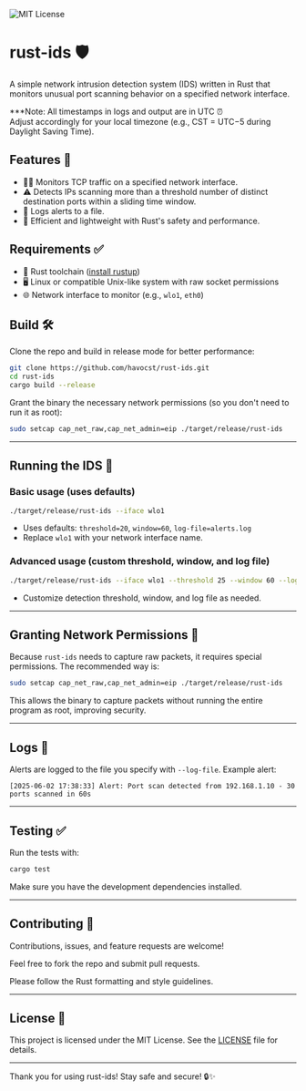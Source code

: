 ![MIT License](https://img.shields.io/badge/license-MIT-blue.svg)

# rust-ids 🛡️

A simple network intrusion detection system (IDS) written in Rust that monitors unusual port scanning behavior on a specified network interface.

***Note: All timestamps in logs and output are in UTC ⏰  
Adjust accordingly for your local timezone (e.g., CST = UTC−5 during Daylight Saving Time).

## Features 🚀

- 🕵️‍♂️ Monitors TCP traffic on a specified network interface.
- ⚠️ Detects IPs scanning more than a threshold number of distinct destination ports within a sliding time window.
- 📝 Logs alerts to a file.
- 🦀 Efficient and lightweight with Rust's safety and performance.

## Requirements ✅

- 🦀 Rust toolchain ([install rustup](https://rustup.rs/))
- 🖥️ Linux or compatible Unix-like system with raw socket permissions
- 🌐 Network interface to monitor (e.g., `wlo1`, `eth0`)

## Build 🛠️

Clone the repo and build in release mode for better performance:

```bash
git clone https://github.com/havocst/rust-ids.git
cd rust-ids
cargo build --release
```

Grant the binary the necessary network permissions (so you don't need to run it as root):

```bash
sudo setcap cap_net_raw,cap_net_admin=eip ./target/release/rust-ids
```

---

## Running the IDS 🚦

### Basic usage (uses defaults)
```bash
./target/release/rust-ids --iface wlo1
```
- Uses defaults: `threshold=20`, `window=60`, `log-file=alerts.log`
- Replace `wlo1` with your network interface name.

### Advanced usage (custom threshold, window, and log file)
```bash
./target/release/rust-ids --iface wlo1 --threshold 25 --window 60 --log-file alerts.log
```
- Customize detection threshold, window, and log file as needed.

---

## Granting Network Permissions 🔐

Because `rust-ids` needs to capture raw packets, it requires special permissions. The recommended way is:

```bash
sudo setcap cap_net_raw,cap_net_admin=eip ./target/release/rust-ids
```

This allows the binary to capture packets without running the entire program as root, improving security.

---

## Logs 📄

Alerts are logged to the file you specify with `--log-file`. Example alert:

```
[2025-06-02 17:38:33] Alert: Port scan detected from 192.168.1.10 - 30 ports scanned in 60s
```

---

## Testing ✅

Run the tests with:

```bash
cargo test
```

Make sure you have the development dependencies installed.

---

## Contributing 🤝

Contributions, issues, and feature requests are welcome!

Feel free to fork the repo and submit pull requests.

Please follow the Rust formatting and style guidelines.

---

## License 📜

This project is licensed under the MIT License. See the [LICENSE](LICENSE) file for details.

---

Thank you for using rust-ids! Stay safe and secure! 🔒✨

